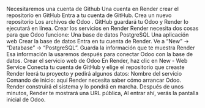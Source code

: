 Necesitaremos una cuenta de Github 
Una cuenta en Render 
crear el repositorio en GitHub
Entra a tu cuenta de GitHub.
Crea un nuevo repositorio Los archivos de Odoo .
GitHub guardará tu Odoo y Render lo ejecutará en línea.
Crear los servicios en Render
Render necesita dos cosas para que Odoo funcione:
Una base de datos PostgreSQL 
Una aplicación web 
Crear la base de datos
Entra en tu cuenta de Render.
Ve a “New” → “Database” → “PostgreSQL”.
Guarda la información que te muestra Render
Esa información la usaremos después para conectar Odoo con la base de datos.
Crear el servicio web de Odoo
En Render, haz clic en New - Web Service
Conecta tu cuenta de GitHub y elige el repositorio que creaste 
Render leerá tu proyecto y pedirá algunos datos:
Nombre del servicio 
Comando de inicio: aquí Render necesita saber cómo arrancar Odoo.
 Render construirá el sistema y lo pondrá en marcha.
Después de unos minutos, Render te mostrará una URL pública, Al entrar ahí, verás la pantalla inicial de Odoo.

